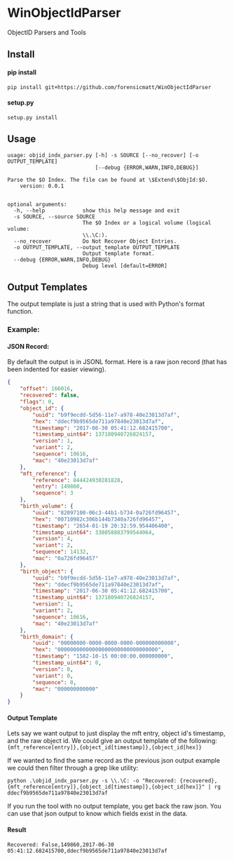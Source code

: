 # WinObjectIdParser
ObjectID Parsers and Tools

## Install

#### pip install
`pip install git+https://github.com/forensicmatt/WinObjectIdParser`

#### setup.py
`setup.py install`

## Usage
```
usage: objid_indx_parser.py [-h] -s SOURCE [--no_recover] [-o OUTPUT_TEMPLATE]
                            [--debug {ERROR,WARN,INFO,DEBUG}]

Parse the $O Index. The file can be found at \$Extend\$ObjId:$O.
    version: 0.0.1


optional arguments:
  -h, --help            show this help message and exit
  -s SOURCE, --source SOURCE
                        The $O Index or a logical volume (logical volume:
                        \\.\C:).
  --no_recover          Do Not Recover Object Entries.
  -o OUTPUT_TEMPLATE, --output_template OUTPUT_TEMPLATE
                        Output template format.
  --debug {ERROR,WARN,INFO,DEBUG}
                        Debug level [default=ERROR]
```

## Output Templates
The output template is just a string that is used with Python's format function.

### Example:
#### JSON Record:
By default the output is in JSONL format. Here is a raw json record (that has been indented for easier
viewing).
```json
{
	"offset": 166016,
	"recovered": false,
	"flags": 0,
	"object_id": {
		"uuid": "b9f9ecdd-5d56-11e7-a978-40e23013d7af",
		"hex": "ddecf9b9565de711a97840e23013d7af",
		"timestamp": "2017-06-30 05:41:12.682415700",
		"timestamp_uint64": 137180940726824157,
		"version": 1,
		"variant": 2,
		"sequence": 10616,
		"mac": "40e23013d7af"
	},
	"mft_reference": {
		"reference": 844424930281828,
		"entry": 149860,
		"sequence": 3
	},
	"birth_volume": {
		"uuid": "82097100-06c3-44b1-b734-0a726fd96457",
		"hex": "00710982c306b144b7340a726fd96457",
		"timestamp": "2654-01-19 20:32:59.954406400",
		"timestamp_uint64": 338058883799544064,
		"version": 4,
		"variant": 2,
		"sequence": 14132,
		"mac": "0a726fd96457"
	},
	"birth_object": {
		"uuid": "b9f9ecdd-5d56-11e7-a978-40e23013d7af",
		"hex": "ddecf9b9565de711a97840e23013d7af",
		"timestamp": "2017-06-30 05:41:12.682415700",
		"timestamp_uint64": 137180940726824157,
		"version": 1,
		"variant": 2,
		"sequence": 10616,
		"mac": "40e23013d7af"
	},
	"birth_domain": {
		"uuid": "00000000-0000-0000-0000-000000000000",
		"hex": "00000000000000000000000000000000",
		"timestamp": "1582-10-15 00:00:00.000000000",
		"timestamp_uint64": 0,
		"version": 0,
		"variant": 0,
		"sequence": 0,
		"mac": "000000000000"
	}
}
```

#### Output Template
Lets say we want output to just display the mft entry, object id's timestamp, and the raw object id.
We could give an output template of the following: `{mft_reference[entry]},{object_id[timestamp]},{object_id[hex]}`

If we wanted to find the same record as the previous json output example we could then filter through
a grep like utility:

```
python .\objid_indx_parser.py -s \\.\C: -o "Recovered: {recovered},{mft_reference[entry]},{object_id[timestamp]},{object_id[hex]}" | rg ddecf9b9565de711a97840e23013d7af
```

If you run the tool with no output template, you get back the raw json. You can use that json output to
know which fields exist in the data.

#### Result
```
Recovered: False,149860,2017-06-30 05:41:12.682415700,ddecf9b9565de711a97840e23013d7af
```
